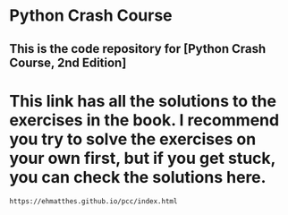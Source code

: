 # Python Crash Course

## This is the code repository for [Python Crash Course, 2nd Edition]
# This link has all the solutions to the exercises in the book. I recommend you try to solve the exercises on your own first, but if you get stuck, you can check the solutions here.
```link
https://ehmatthes.github.io/pcc/index.html
```